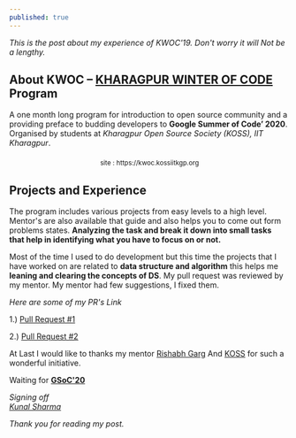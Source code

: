 ```yaml
---
published: true
---
```

*This is the post about my experience of KWOC'19. Don't worry it will Not be a lengthy.*

## About KWOC – <u>KHARAGPUR WINTER OF CODE</u> Program

A one month long program for introduction to open source community and a providing
preface to budding developers to **Google Summer of Code’ 2020**. Organised by students at
*Kharagpur Open Source Society (KOSS), IIT Kharagpur*.

<center>
<img src="{{site.baseurl}}/assets/images/kwoc.png" alt="">
<sub>site : https://kwoc.kossiitkgp.org</sub>
</center>

## Projects and Experience

The program includes various projects from easy levels to a high level. Mentor's are also available that guide and also helps you to come out form problems states. **Analyzing the task and break it down into small tasks that help in identifying what you have to focus on or not.**

Most of the time I used to do development but this time the projects that I have worked on are related to **data structure and algorithm** this helps me **leaning and clearing the concepts of DS**. My pull request was reviewed by my mentor. My mentor had few suggestions, I fixed them.

*Here are some of my PR's Link*

1.) [Pull Request #1](https://github.com/maze-runnar/interview-preparation-kit/pull/17)

2.) [Pull Request #2](https://github.com/rishabhgarg25699/Competitive-Programming/pull/151)

At Last I would like to thanks my mentor [Rishabh Garg](https://github.com/rishabhgarg25699) And [KOSS](https://kossiitkgp.org/) for such a wonderful initiative.

Waiting for [**GSoC'20**](https://summerofcode.withgoogle.com/how-it-works/) 

_Signing off_
<br>
_[Kunal Sharma](https://knlsharma.github.io/)_

_Thank you for reading my post._
